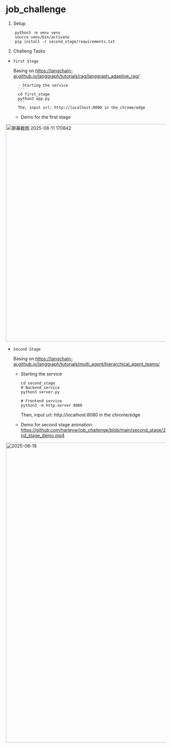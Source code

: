# job_challenge

1. Setup
```
    python3 -m venv venv
    source venv/bin/activate
    pip install -r second_stage/requirements.txt
```

2. Challeng Tasks

*     First Stage
    Basing on https://langchain-ai.github.io/langgraph/tutorials/rag/langgraph_adaptive_rag/

        - Starting the service
        ```
        cd first_stage
        python3 app.py
        ```
        The, input url: http://localhost:8000 in the chrome/edge

   - Demo for the first stage
<img width="1479" height="686" alt="屏幕截图 2025-08-11 170842" src="https://github.com/user-attachments/assets/7be5e6ba-e415-4180-a095-4bdeaa1ed0fb" />

*     Second Stage
    Basing on https://langchain-ai.github.io/langgraph/tutorials/multi_agent/hierarchical_agent_teams/

    - Starting the service
        ```
        cd second_stage
        # Backend service
        python3 server.py

        # Frontend service
        python3 -m http.server 8080
        ```
        
        Then, input url: http://localhost:8080 in the chrome/edge

   - Demo for second stage
   animation: https://github.com/harleyw/job_challenge/blob/main/second_stage/2nd_stage_demo.mp4
   
<img width="1833" height="946" alt="2025-08-18" src="https://github.com/user-attachments/assets/3eef7404-b576-4b50-9002-c20457133309" />